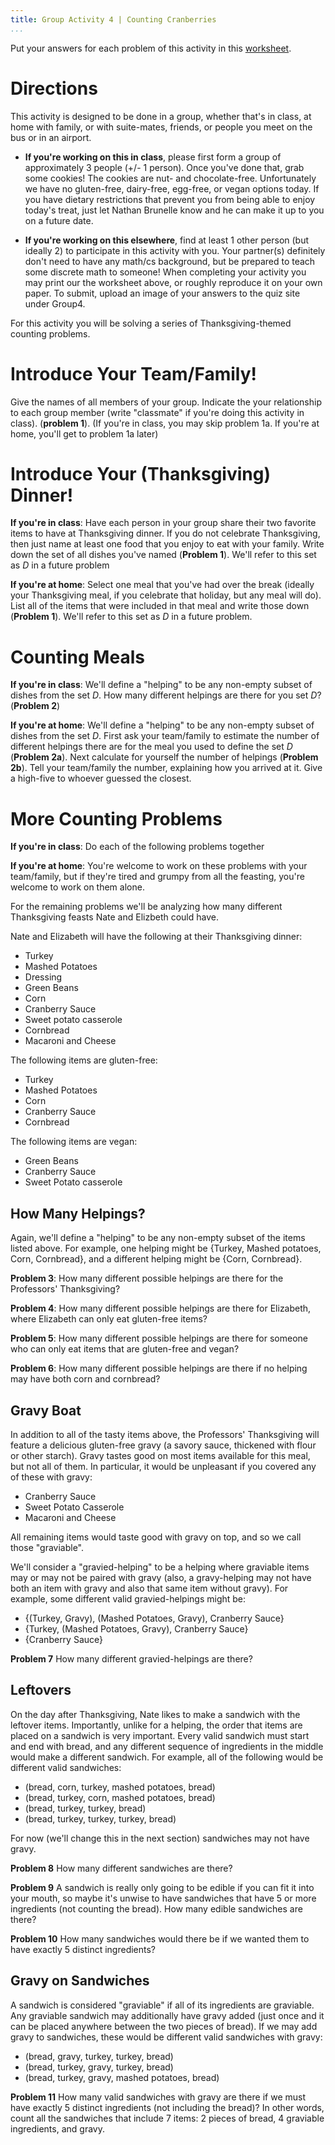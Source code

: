 ```yaml
---
title: Group Activity 4 | Counting Cranberries
...
```


Put your answers for each problem of this activity in this [worksheet](/files/group4.pdf).

# Directions

This activity is designed to be done in a group, whether that's in class, at home with family, or with suite-mates, friends, or people you meet on the bus or in an airport. 

- **If you're working on this in class**, please first form a group of approximately 3 people (+/- 1 person). Once you've done that, grab some cookies! The cookies are nut- and chocolate-free. Unfortunately we have no gluten-free, dairy-free, egg-free, or vegan options today. If you have dietary restrictions that prevent you from being able to enjoy today's treat, just let Nathan Brunelle know and he can make it up to you on a future date.

- **If you're working on this elsewhere**, find at least 1 other person (but ideally 2) to participate in this activity with you. Your partner(s) definitely don't need to have any math/cs background, but be prepared to teach some discrete math to someone! When completing your activity you may print our the worksheet above, or roughly reproduce it on your own paper. To submit, upload an image of your answers to the quiz site under Group4.

For this activity you will be solving a series of Thanksgiving-themed counting problems.


# Introduce Your Team/Family!

Give the names of all members of your group. Indicate the your relationship to each group member (write "classmate" if you're doing this activity in class). (**problem 1**). (If you're in class, you may skip problem 1a. If you're at home, you'll get to problem 1a later)

# Introduce Your (Thanksgiving) Dinner!

**If you're in class**: Have each person in your group share their two favorite items to have at Thanksgiving dinner. If you do not celebrate Thanksgiving, then just name at least one food that you enjoy to eat with your family. Write down the set of all dishes you've named (**Problem 1**). We'll refer to this set as $D$ in a future problem

**If you're at home**: Select one meal that you've had over the break (ideally your Thanksgiving meal, if you celebrate that holiday, but any meal will do). List all of the items that were included in that meal and write those down (**Problem 1**). We'll refer to this set as $D$ in a future problem.

# Counting Meals

**If you're in class**: We'll define a "helping" to be any non-empty subset of dishes from the set $D$. How many different helpings are there for you set $D$? (**Problem 2**)

**If you're at home**: We'll define a "helping" to be any non-empty subset of dishes from the set $D$. First ask your team/family to estimate the number of different helpings there are for the meal you used to define the set $D$ (**Problem 2a**). Next calculate for yourself the number of helpings (**Problem 2b**). Tell your team/family the number, explaining how you arrived at it. Give a high-five to whoever guessed the closest.

# More Counting Problems

**If you're in class**: Do each of the following problems together

**If you're at home**: You're welcome to work on these problems with your team/family, but if they're tired and grumpy from all the feasting, you're welcome to work on them alone.

For the remaining problems we'll be analyzing how many different Thanksgiving feasts Nate and Elizbeth could have.

Nate and Elizabeth will have the following at their Thanksgiving dinner:

- Turkey
- Mashed Potatoes
- Dressing
- Green Beans
- Corn
- Cranberry Sauce
- Sweet potato casserole
- Cornbread
- Macaroni and Cheese

The following items are gluten-free:

- Turkey
- Mashed Potatoes
- Corn
- Cranberry Sauce
- Cornbread

The following items are vegan:

- Green Beans
- Cranberry Sauce
- Sweet Potato casserole


## How Many Helpings?

Again, we'll define a "helping" to be any non-empty subset of the items listed above. For example, one helping might be {Turkey, Mashed potatoes, Corn, Cornbread}, and a different helping might be {Corn, Cornbread}. 

**Problem 3**: How many different possible helpings are there for the Professors' Thanksgiving?

**Problem 4**: How many different possible helpings are there for Elizabeth, where Elizabeth can only eat gluten-free items?

**Problem 5**: How many different possible helpings are there for someone who can only eat items that are gluten-free and vegan?

**Problem 6**: How many different possible helpings are there if no helping may have both corn and cornbread?

## Gravy Boat

In addition to all of the tasty items above, the Professors' Thanksgiving will feature a delicious gluten-free gravy (a savory sauce, thickened with flour or other starch). Gravy tastes good on most items available for this meal, but not all of them. In particular, it would be unpleasant if you covered any of these with gravy:

- Cranberry Sauce
- Sweet Potato Casserole
- Macaroni and Cheese

All remaining items would taste good with gravy on top, and so we call those "graviable".

We'll consider a "gravied-helping" to be a helping where graviable items may or may not be paired with gravy (also, a gravy-helping may not have both an item with gravy and also that same item without gravy). For example, some different valid gravied-helpings might be:

- {(Turkey, Gravy), (Mashed Potatoes, Gravy), Cranberry Sauce}
- {Turkey, (Mashed Potatoes, Gravy), Cranberry Sauce}
- {Cranberry Sauce}

**Problem 7** How many different gravied-helpings are there?


## Leftovers

On the day after Thanksgiving, Nate likes to make a sandwich with the leftover items. Importantly, unlike for a helping, the order that items are placed on a sandwich is very important. Every valid sandwich must start and end with bread, and any different sequence of ingredients in the middle would make a different sandwich. For example, all of the following would be different valid sandwiches:

- (bread, corn, turkey, mashed potatoes, bread)
- (bread, turkey, corn, mashed potatoes, bread)
- (bread, turkey, turkey, bread)
- (bread, turkey, turkey, turkey, bread)

For now (we'll change this in the next section) sandwiches may not have gravy.

**Problem 8** How many different sandwiches are there?

**Problem 9** A sandwich is really only going to be edible if you can fit it into your mouth, so maybe it's unwise to have sandwiches that have 5 or more ingredients (not counting the bread). How many edible sandwiches are there?

**Problem 10** How many sandwiches would there be if we wanted them to have exactly 5 distinct ingredients?


## Gravy on Sandwiches

A sandwich is considered "graviable" if all of its ingredients are graviable. Any graviable sandwich may additionally have gravy added (just once and it can be placed anywhere between the two pieces of bread). If we may add gravy to sandwiches, these would be different valid sandwiches with gravy:

- (bread, gravy, turkey, turkey, bread)
- (bread, turkey, gravy, turkey, bread)
- (bread, turkey, gravy, mashed potatoes, bread)

**Problem 11** How many valid sandwiches with gravy are there if we must have exactly 5 distinct ingredients (not including the bread)? In other words, count all the sandwiches that include 7 items: 2 pieces of bread, 4 graviable ingredients, and gravy.

